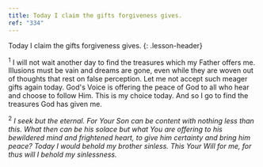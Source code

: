 ```yaml
---
title: Today I claim the gifts forgiveness gives.
ref: "334"
---
```


Today I claim the gifts forgiveness gives.
{: .lesson-header}

<sup>1</sup> I will not wait another day to find the treasures which my
Father offers me. Illusions must be vain and dreams are gone, even while
they are woven out of thoughts that rest on false perception. Let me not
accept such meager gifts again today. God's Voice is offering the peace
of God to all who hear and choose to follow Him. This is my choice
today. And so I go to find the treasures God has given me.

<sup>2</sup> *I seek but the eternal. For Your Son can be content with
nothing less than this. What then can be his solace but what You are
offering to his bewildered mind and frightened heart, to give him
certainty and bring him peace? Today I would behold my brother sinless.
This Your Will for me, for thus will I behold my sinlessness.*

